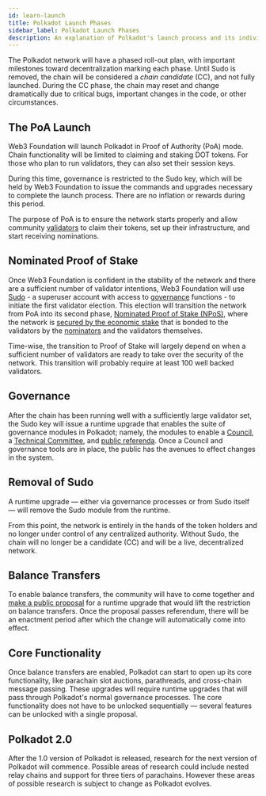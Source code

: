 ```yaml
---
id: learn-launch
title: Polkadot Launch Phases
sidebar_label: Polkadot Launch Phases
description: An explanation of Polkadot's launch process and its individual phases
---
```


The Polkadot network will have a phased roll-out plan, with important milestones toward
decentralization marking each phase. Until Sudo is removed, the chain will be considered a _chain
candidate_ (CC), and not fully launched. During the CC phase, the chain may reset and change
dramatically due to critical bugs, important changes in the code, or other circumstances.

## The PoA Launch

Web3 Foundation will launch Polkadot in Proof of Authority (PoA) mode. Chain functionality will be
limited to claiming and staking DOT tokens. For those who plan to run validators, they can also set
their session keys.

During this time, governance is restricted to the Sudo key, which will be held by Web3 Foundation to
issue the commands and upgrades necessary to complete the launch process. There are no inflation or
rewards during this period.

The purpose of PoA is to ensure the network starts properly and allow community
[validators](maintain-validator) to claim their tokens, set up their infrastructure, and start
receiving nominations.

## Nominated Proof of Stake

Once Web3 Foundation is confident in the stability of the network and there are a sufficient number
of validator intentions, Web3 Foundation will use [Sudo](https://youtu.be/InekMjJpVdo) - a superuser
account with access to [governance](learn-governance) functions - to initiate the first validator
election. This election will transition the network from PoA into its second phase,
[Nominated Proof of Stake (NPoS)](learn-staking), where the network is
[secured by the economic stake](learn-security) that is bonded to the validators by the
[nominators](maintain-nominator) and the validators themselves.

Time-wise, the transition to Proof of Stake will largely depend on when a sufficient number of
validators are ready to take over the security of the network. This transition will probably require
at least 100 well backed validators.

## Governance

After the chain has been running well with a sufficiently large validator set, the Sudo key will
issue a runtime upgrade that enables the suite of governance modules in Polkadot; namely, the
modules to enable a [Council](learn-governance#council), a
[Technical Committee](learn-governance#technical-committee), and
[public referenda](learn-governance#public-referenda). Once a Council and governance tools are in
place, the public has the avenues to effect changes in the system.

## Removal of Sudo

A runtime upgrade &mdash; either via governance processes or from Sudo itself &mdash; will remove
the Sudo module from the runtime.

From this point, the network is entirely in the hands of the token holders and no longer under
control of any centralized authority. Without Sudo, the chain will no longer be a candidate (CC) and
will be a live, decentralized network.

## Balance Transfers

To enable balance transfers, the community will have to come together and
[make a public proposal](maintain-guides-democracy) for a runtime upgrade that would lift the
restriction on balance transfers. Once the proposal passes referendum, there will be an enactment
period after which the change will automatically come into effect.

## Core Functionality

Once balance transfers are enabled, Polkadot can start to open up its core functionality, like
parachain slot auctions, parathreads, and cross-chain message passing. These upgrades will require
runtime upgrades that will pass through Polkadot's normal governance processes. The core
functionality does not have to be unlocked sequentially &mdash; several features can be unlocked
with a single proposal.

## Polkadot 2.0

After the 1.0 version of Polkadot is released, research for the next version of Polkadot will
commence. Possible areas of research could include nested relay chains and support for three tiers
of parachains. However these areas of possible research is subject to change as Polkadot evolves.
